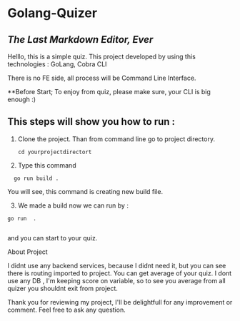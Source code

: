 # Golang-Quizer
## _The Last Markdown Editor, Ever_

Helllo, this is a simple quiz. This project developed by using this technologies : GoLang, Cobra CLI

There is no FE side, all process will be Command Line Interface.

**Before Start; To enjoy from quiz, please make sure, your CLI is big enough  :)

## This steps will show you how to run :

1.  Clone the project. Than from command line go to project directory.
    ```
    cd yourprojectdirectort
    ```
2. Type this command 


 ```
   go run build .
 ```
    
 You will see, this command is creating new build file.
 
3.  We made a build now we can run by :

   ```
   go run  .
    
  ```
  
  and you can start to your quiz.
  
  About Project
  
  I didnt use any backend services, because I didnt need it, but you can see there is routing imported to project.
  You can get average of your quiz. I dont use any DB , I'm keeping score on variable, 
  so to see you average from all quizer you shouldnt exit from project.
  
  Thank you for reviewing my project, I'll be delightfull for any improvement or comment.
  Feel free to ask any question.
